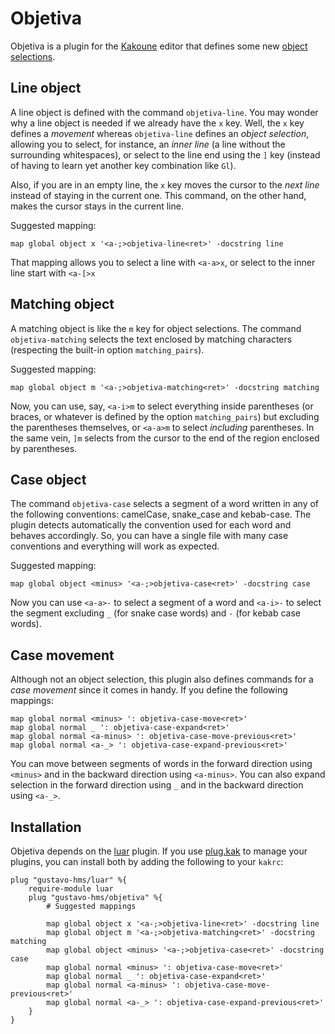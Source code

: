 # Objetiva

Objetiva is a plugin for the [Kakoune](http://kakoune.org/) editor that defines some new [object selections](https://github.com/mawww/kakoune/blob/master/doc/pages/keys.asciidoc#object-selection).

## Line object

A line object is defined with the command `objetiva-line`. You may wonder why a line object is needed if we already have the `x` key. Well, the `x` key defines a *movement* whereas `objetiva-line` defines an *object selection*, allowing you to select, for instance, an *inner line* (a line without the surrounding whitespaces), or select to the line end using the `]` key (instead of having to learn yet another key combination like `Gl`).

Also, if you are in an empty line, the `x` key moves the cursor to the *next line* instead of staying in the current one. This command, on the other hand, makes the cursor stays in the current line. 

Suggested mapping:

```
map global object x '<a-;>objetiva-line<ret>' -docstring line
```

That mapping allows you to select a line with `<a-a>x`, or select to the inner line start with `<a-[>x`

## Matching object

A matching object is like the `m` key for object selections. The command `objetiva-matching` selects the text enclosed by matching characters (respecting the built-in option `matching_pairs`).

Suggested mapping:

```
map global object m '<a-;>objetiva-matching<ret>' -docstring matching
```

Now, you can use, say, `<a-i>m` to select everything inside parentheses (or braces, or whatever is defined by the option `matching_pairs`) but excluding the parentheses themselves, or `<a-a>m` to select *including* parentheses. In the same vein, `]m` selects from the cursor to the end of the region enclosed by parentheses.

## Case object

The command `objetiva-case` selects a segment of a word written in any of the following conventions: camelCase, snake_case and kebab-case. The plugin detects automatically the convention used for each word and behaves accordingly. So, you can have a single file with many case conventions and everything will work as expected.

Suggested mapping:

```
map global object <minus> '<a-;>objetiva-case<ret>' -docstring case
```

Now you can use `<a-a>-` to select a segment of a word and `<a-i>-` to select the segment excluding `_` (for snake case words) and `-` (for kebab case words).

## Case movement

Although not an object selection, this plugin also defines commands for a *case movement* since it comes in handy. If you define the following mappings:

```
map global normal <minus> ': objetiva-case-move<ret>'
map global normal _ ': objetiva-case-expand<ret>'
map global normal <a-minus> ': objetiva-case-move-previous<ret>'
map global normal <a-_> ': objetiva-case-expand-previous<ret>'
```

You can move between segments of words in the forward direction using `<minus>` and in the backward direction using `<a-minus>`. You can also expand selection in the forward direction using `_` and in the backward direction using `<a-_>`.

## Installation

Objetiva depends on the [luar](https://github.com/gustavo-hms/luar) plugin. If you use [plug.kak](https://github.com/robertmeta/plug.kak) to manage your plugins, you can install both by adding the following to your `kakrc`:

```
plug "gustavo-hms/luar" %{
    require-module luar
    plug "gustavo-hms/objetiva" %{
        # Suggested mappings

        map global object x '<a-;>objetiva-line<ret>' -docstring line
        map global object m '<a-;>objetiva-matching<ret>' -docstring matching
        map global object <minus> '<a-;>objetiva-case<ret>' -docstring case
        map global normal <minus> ': objetiva-case-move<ret>'
        map global normal _ ': objetiva-case-expand<ret>'
        map global normal <a-minus> ': objetiva-case-move-previous<ret>'
        map global normal <a-_> ': objetiva-case-expand-previous<ret>'
    }
}
```
